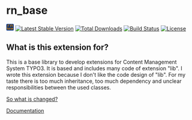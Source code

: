 rn_base
=======

[![rn_base](ext_icon.gif)](https://github.com/digedag/rn_base)
[![Latest Stable Version](https://img.shields.io/packagist/v/digedag/rn-base.svg?maxAge=3600&style=flat-square)](https://packagist.org/packages/digedag/rn-base)
[![Total Downloads](https://img.shields.io/packagist/dt/digedag/rn-base.svg?maxAge=3600&style=flat-square)](https://packagist.org/packages/digedag/rn-base)
[![Build Status](https://img.shields.io/travis/digedag/rn_base.svg?maxAge=3600&style=flat-square)](https://travis-ci.org/digedag/rn_base)
[![License](https://img.shields.io/packagist/l/digedag/rn-base.svg?maxAge=3600&style=flat-square)](https://packagist.org/packages/digedag/rn-base)

What is this extension for?
---------------------------

This is a base library to develop extensions for Content Management System TYPO3. It is based and includes many code of extension "lib". I wrote this extension because I don't like the code design of "lib". For my taste there is too much inheritance, too much dependency and unclear responsibilities between the used classes.


[So what is changed?](CHANGELOG.md)

[Documentation](Documentation/README.md)

